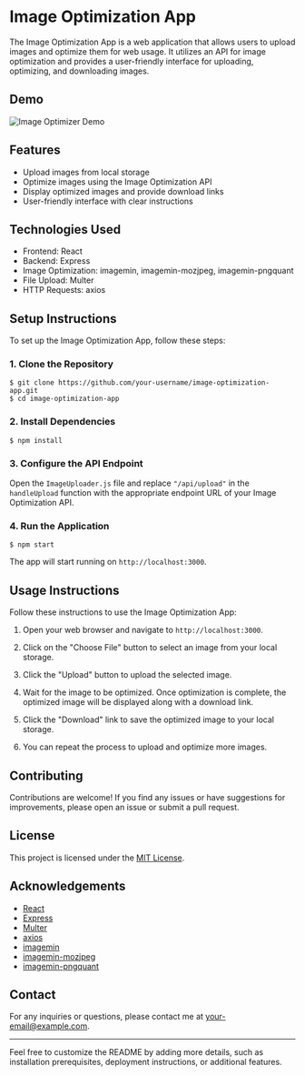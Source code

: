 # Image Optimization App

The Image Optimization App is a web application that allows users to upload images and optimize them for web usage. It utilizes an API for image optimization and provides a user-friendly interface for uploading, optimizing, and downloading images.

## Demo <a name="demo"></a>

![Image Optimizer Demo](https://i.ibb.co/g9mxvT5/Screenshot-2023-07-08-at-11-49-55.png)

## Features

- Upload images from local storage
- Optimize images using the Image Optimization API
- Display optimized images and provide download links
- User-friendly interface with clear instructions

## Technologies Used

- Frontend: React
- Backend: Express
- Image Optimization: imagemin, imagemin-mozjpeg, imagemin-pngquant
- File Upload: Multer
- HTTP Requests: axios

## Setup Instructions

To set up the Image Optimization App, follow these steps:

### 1. Clone the Repository

```
$ git clone https://github.com/your-username/image-optimization-app.git
$ cd image-optimization-app
```

### 2. Install Dependencies

```
$ npm install
```

### 3. Configure the API Endpoint

Open the `ImageUploader.js` file and replace `"/api/upload"` in the `handleUpload` function with the appropriate endpoint URL of your Image Optimization API.

### 4. Run the Application

```
$ npm start
```

The app will start running on `http://localhost:3000`.

## Usage Instructions

Follow these instructions to use the Image Optimization App:

1. Open your web browser and navigate to `http://localhost:3000`.

2. Click on the "Choose File" button to select an image from your local storage.

3. Click the "Upload" button to upload the selected image.

4. Wait for the image to be optimized. Once optimization is complete, the optimized image will be displayed along with a download link.

5. Click the "Download" link to save the optimized image to your local storage.

6. You can repeat the process to upload and optimize more images.

## Contributing

Contributions are welcome! If you find any issues or have suggestions for improvements, please open an issue or submit a pull request.

## License

This project is licensed under the [MIT License](LICENSE).

## Acknowledgements

- [React](https://reactjs.org/)
- [Express](https://expressjs.com/)
- [Multer](https://www.npmjs.com/package/multer)
- [axios](https://www.npmjs.com/package/axios)
- [imagemin](https://www.npmjs.com/package/imagemin)
- [imagemin-mozjpeg](https://www.npmjs.com/package/imagemin-mozjpeg)
- [imagemin-pngquant](https://www.npmjs.com/package/imagemin-pngquant)

## Contact

For any inquiries or questions, please contact me at your-email@example.com.

---

Feel free to customize the README by adding more details, such as installation prerequisites, deployment instructions, or additional features.
